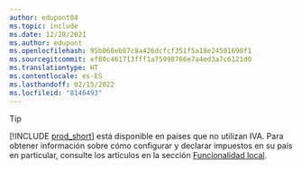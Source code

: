 ```yaml
---
author: edupont04
ms.topic: include
ms.date: 12/28/2021
ms.author: edupont
ms.openlocfilehash: 95b060eb87c8a426dcfcf351f5a18e24501690f1
ms.sourcegitcommit: ef80c461713fff1a75998766e7a4ed3a7c6121d0
ms.translationtype: HT
ms.contentlocale: es-ES
ms.lasthandoff: 02/15/2022
ms.locfileid: "8146493"
---
```

> [!TIP]
> [!INCLUDE [prod_short](prod_short.md)] está disponible en países que no utilizan IVA. Para obtener información sobre cómo configurar y declarar impuestos en su país en particular, consulte los artículos en la sección [Funcionalidad local](../about-localization.md).  
